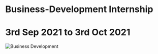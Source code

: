 # Business-Development Internship
# 3rd Sep 2021 to 3rd Oct 2021
![Business Development](https://user-images.githubusercontent.com/72095437/182019569-215c587c-0b43-4975-ab5f-9cc20583810e.png)
